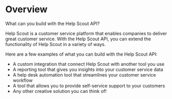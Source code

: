# Overview

What can you build with the Help Scout API?

Help Scout is a customer service platform that enables companies to deliver
great customer service. With the Help Scout API, you can extend the
functionality of Help Scout in a variety of ways.

Here are a few examples of what you can build with the Help Scout API:

- A custom integration that connect Help Scout with another tool you use
- A reporting tool that gives you insights into your customer service data
- A help desk automation tool that streamlines your customer service workflow
- A tool that allows you to provide self-service support to your customers
- Any other creative solution you can think of!
